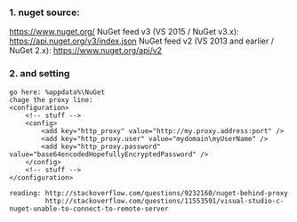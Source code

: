 

<!-- TOC insertAnchor:true orderedList:true -->

### 1. nuget source:

https://www.nuget.org/
NuGet feed v3 (VS 2015 / NuGet v3.x): https://api.nuget.org/v3/index.json
NuGet feed v2 (VS 2013 and earlier / NuGet 2.x): https://www.nuget.org/api/v2


### 2. and setting

	go here: %appdata%\NuGet
	chage the proxy line:	
	<configuration>
		<!-- stuff -->
		<config>
			<add key="http_proxy" value="http://my.proxy.address:port" />
			<add key="http_proxy.user" value="mydomain\myUserName" />
			<add key="http_proxy.password" value="base64encodedHopefullyEncryptedPassword" />
		</config>
		<!-- stuff -->
	</configuration>
	
	reading: http://stackoverflow.com/questions/9232160/nuget-behind-proxy
             http://stackoverflow.com/questions/11553591/visual-studio-c-nuget-unable-to-connect-to-remote-server
            


